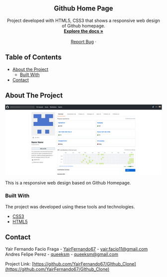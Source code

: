 <!-- PROJECT LOGO -->
<br />
<p align="center">
  <h2 align="center"> Github Home Page</h2>

  <p align="center">
    Project developed with HTML5, CSS3 that shows a responsive web design of Github homepage.
    <br />
    <a href="https://github.com/YairFernando67/GIthub_Clone"><strong>Explore the docs »</strong></a>
    <br />
    <br />
    <a href="https://github.com/YairFernando67/GIthub_Clone/issues">Report Bug</a>
    ·
  </p>
</p>



<!-- TABLE OF CONTENTS -->
## Table of Contents

* [About the Project](#about-the-project)
  * [Built With](#built-with)
* [Contact](#contact)



<!-- ABOUT THE PROJECT -->
## About The Project

![Screenshot Image](img/logoRepo.png)

This is a responsive web design based on Github Homepage.

### Built With
The project was developed using these tools and technologies.
* [CSS3](https://developer.mozilla.org/en-US/docs/Web/CSS)
* [HTML5](https://www.w3schools.com/html/)



<!-- CONTACT -->
## Contact

Yair Fernando Facio Fraga - [YairFernando67](https://github.com/YairFernando67) - yair.facio11@gmail.com  
Andres Felipe Perez - [queeksm](https://github.com/queeksm) - queeksm@gmail.com

Project Link: [https://github.com/YairFernando67/GIthub_Clone](https://github.com/YairFernando67/GIthub_Clone)



<!-- ACKNOWLEDGEMENTS -->
<!-- ## Acknowledgements
* [Normalize.css](https://necolas.github.io/normalize.css/) -->





